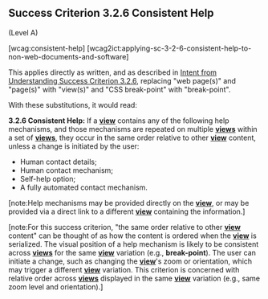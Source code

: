 ## Success Criterion 3.2.6 Consistent Help

(Level A)

[wcag:consistent-help]
[wcag2ict:applying-sc-3-2-6-consistent-help-to-non-web-documents-and-software]

This applies directly as written, and as described in [Intent from Understanding Success Criterion 3.2.6](https://www.w3.org/WAI/WCAG22/Understanding/consistent-help), replacing "web page(s)" and "page(s)" with "view(s)" and "CSS break-point" with "break-point".

With these substitutions, it would read:

**3.2.6 Consistent Help:** If a **[view](https://www.w3.org/TR/wcag-3.0/#dfn-views)** contains any of the following help mechanisms, and those mechanisms are repeated on multiple **[views](https://www.w3.org/TR/wcag-3.0/#dfn-views)** within a set of **[views](https://www.w3.org/TR/wcag-3.0/#dfn-views)**, they occur in the same order relative to other **[view](https://www.w3.org/TR/wcag-3.0/#dfn-views)** content, unless a change is initiated by the user:

- Human contact details;
- Human contact mechanism;
- Self-help option;
- A fully automated contact mechanism.

[note:Help mechanisms may be provided directly on the **[view](https://www.w3.org/TR/wcag-3.0/#dfn-views)**, or may be provided via a direct link to a different **[view](https://www.w3.org/TR/wcag-3.0/#dfn-views)** containing the information.]

[note:For this success criterion, "the same order relative to other **[view](https://www.w3.org/TR/wcag-3.0/#dfn-views)** content" can be thought of as how the content is ordered when the **[view](https://www.w3.org/TR/wcag-3.0/#dfn-views)** is serialized. The visual position of a help mechanism is likely to be consistent across **[views](https://www.w3.org/TR/wcag-3.0/#dfn-views)** for the same **[view](https://www.w3.org/TR/wcag-3.0/#dfn-views)** variation (e.g., **break-point**). The user can initiate a change, such as changing the **[view](https://www.w3.org/TR/wcag-3.0/#dfn-views)**'s zoom or orientation, which may trigger a different **[view](https://www.w3.org/TR/wcag-3.0/#dfn-views)** variation. This criterion is concerned with relative order across **[views](https://www.w3.org/TR/wcag-3.0/#dfn-views)** displayed in the same **[view](https://www.w3.org/TR/wcag-3.0/#dfn-views)** variation (e.g., same zoom level and orientation).]
